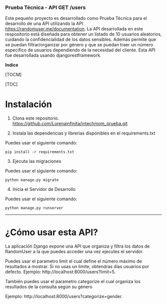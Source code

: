 ### Prueba Técnica - API GET /users

Este pequeño proyecto es desarrollado como Prueba Técnica para el desarrollo de una API utilizando la API https://randomuser.me/documentation. La API desarrollada en este respositorio está diseñada para obtener un listado de 10 usuarios aleatorios, cuidando la confidencialidad de los datos sensibles. Además permite que se puedan filtrar/organizar por género y que se puedan traer un número especifico de usuarios dependiendo de la necesidad del cliente. Esta API fue desarrollada usando djangorestframework. 

**Indice**

[TOCM]

[TOC]


# Instalación

1) Clona este repositorio.
https://github.com/Lorenainfinita/intechmom_prueba.git

2) Instala las dependencias y librerias disponibles en el requirements.txt

Puedes usar el siguiente comando: 

	pip install -r requirements.txt

3) Ejecuta las migraciones 

Puedes usar el siguiente comando:

	python manage.py migrate

4) Inicia el Servidor de Desarrollo

Puedes usar el siguiente comando: 

	python manage.py runserver

-------------

# ¿Cómo usar esta API?

La aplicación Django expone una API que organiza y filtra los datos de RandomUser a la que puedes acceder una vez ejecutes el servidor. 

Puedes usar el parametro limit el cual define el número máximo de resultados a mostrar.  Si no usas un limite, obtendras días usuarios por defecto.
Ejemplo: http://localhost:8000/users?limit=5.

También puedes usar el parametro categorize el cual organiza los resultados de la consulta según su género

Ejemplo: http://localhost:8000/users?categorize=gender.
